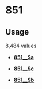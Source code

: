 # 851

## Usage

8,484 values

-   **[851\_\_$a](../../tags/851/851__a-1.md)**  

-   **[851\_\_$c](../../tags/851/851__c-2.md)**  

-   **[851\_\_$b](../../tags/851/851__b-3.md)**  


